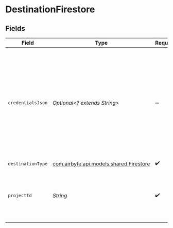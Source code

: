 # DestinationFirestore


## Fields

| Field                                                                                                                                                                                                                                          | Type                                                                                                                                                                                                                                           | Required                                                                                                                                                                                                                                       | Description                                                                                                                                                                                                                                    |
| ---------------------------------------------------------------------------------------------------------------------------------------------------------------------------------------------------------------------------------------------- | ---------------------------------------------------------------------------------------------------------------------------------------------------------------------------------------------------------------------------------------------- | ---------------------------------------------------------------------------------------------------------------------------------------------------------------------------------------------------------------------------------------------- | ---------------------------------------------------------------------------------------------------------------------------------------------------------------------------------------------------------------------------------------------- |
| `credentialsJson`                                                                                                                                                                                                                              | *Optional<? extends String>*                                                                                                                                                                                                                   | :heavy_minus_sign:                                                                                                                                                                                                                             | The contents of the JSON service account key. Check out the <a href="https://docs.airbyte.io/integrations/destinations/firestore">docs</a> if you need help generating this key. Default credentials will be used if this field is left empty. |
| `destinationType`                                                                                                                                                                                                                              | [com.airbyte.api.models.shared.Firestore](../../models/shared/Firestore.md)                                                                                                                                                                    | :heavy_check_mark:                                                                                                                                                                                                                             | N/A                                                                                                                                                                                                                                            |
| `projectId`                                                                                                                                                                                                                                    | *String*                                                                                                                                                                                                                                       | :heavy_check_mark:                                                                                                                                                                                                                             | The GCP project ID for the project containing the target BigQuery dataset.                                                                                                                                                                     |